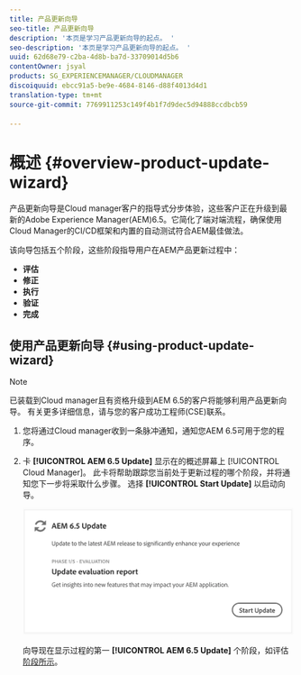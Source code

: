 ```yaml
---
title: 产品更新向导
seo-title: 产品更新向导
description: '本页是学习产品更新向导的起点。 '
seo-description: '本页是学习产品更新向导的起点。 '
uuid: 62d68e79-c2ba-4d8b-ba7d-33709014d5b6
contentOwner: jsyal
products: SG_EXPERIENCEMANAGER/CLOUDMANAGER
discoiquuid: ebcc91a5-be9e-4684-8146-d88f4013d4d1
translation-type: tm+mt
source-git-commit: 7769911253c149f4b1f7d9dec5d94888ccdbcb59

---
```



# 概述 {#overview-product-update-wizard}

产品更新向导是Cloud manager客户的指导式分步体验，这些客户正在升级到最新的Adobe Experience Manager(AEM)6.5。它简化了端对端流程，确保使用Cloud Manager的CI/CD框架和内置的自动测试符合AEM最佳做法。

该向导包括五个阶段，这些阶段指导用户在AEM产品更新过程中：

* **评估**
* **修正**
* **执行**
* **验证**
* **完成**


## 使用产品更新向导 {#using-product-update-wizard}

>[!NOTE]
>已装载到Cloud manager且有资格升级到AEM 6.5的客户将能够利用产品更新向导。 有关更多详细信息，请与您的客户成功工程师(CSE)联系。

1. 您将通过Cloud manager收到一条脉冲通知，通知您AEM 6.5可用于您的程序。

1. 卡 **[!UICONTROL AEM 6.5 Update]** 显示在的概述屏幕上 [!UICONTROL Cloud Manager]。 此卡将帮助跟踪您当前处于更新过程的哪个阶段，并将通知您下一步将采取什么步骤。 选择 **[!UICONTROL Start Update]** 以启动向导。

   ![](assets/Start-Update.png)

   向导现在显示过程的第一 **[!UICONTROL AEM 6.5 Update]** 个阶段，如评估 [阶段所示](evaluation.md)。
